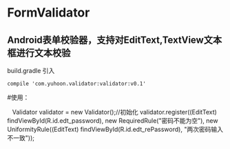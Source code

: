 # FormValidator
## Android表单校验器，支持对EditText,TextView文本框进行文本校验

build.gradle 引入

    compile 'com.yuhoon.validator:validator:v0.1'
#使用：

    Validator validator = new Validator();//初始化
    validator.register((EditText) findViewById(R.id.edt_password), new RequiredRule("密码不能为空"), new UniformityRule((EditText) findViewById(R.id.edt_rePassword), "两次密码输入不一致"));
    
